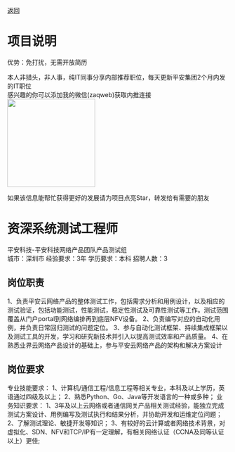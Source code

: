 [返回](../)

# 项目说明

优势：免打扰，无需开放简历

本人非猎头，非人事，纯IT同事分享内部推荐职位，每天更新平安集团2个月内发的IT职位  
感兴趣的你可以添加我的微信(zaqweb)获取内推连接  
<img src="https://github.com/zaqweb/PA-IT-JOBS/blob/master/WechatICode.jpeg"  height="200" width="200">

如果该信息能帮忙获得更好的发展请为项目点亮Star，转发给有需要的朋友

# 资深系统测试工程师
平安科技-平安科技网络产品团队产品测试组  
城市：深圳市 经验要求：3年 学历要求：本科  招聘人数：3

## 岗位职责
1、负责平安云网络产品的整体测试工作，包括需求分析和用例设计，以及相应的测试验证，包括功能测试，性能测试，稳定性测试及可靠性测试等工作。测试范围覆盖从门户portal到网络编排再到底层NFV设备。
2、负责编写对应的自动化用例，并负责日常回归测试的问题定位。
3、参与自动化测试框架、持续集成框架以及测试工具的开发，学习和研究新技术并引入以提高测试效率和产品质量。
4、在熟悉业界云网络产品设计的基础上，参与平安云网络产品的架构和解决方案设计

## 岗位要求
专业技能要求：
1、计算机/通信工程/信息工程等相关专业，本科及以上学历，英语通过四级及以上；
2、熟悉Python、Go、Java等开发语言的一种或多种；
业务知识要求：
1、3年及以上云网络或者通信网关产品相关测试经验，能独立完成测试方案设计、用例编写及测试执行和结果分析，并协助开发和运维定位问题；
2、了解测试理论、敏捷开发等知识；
3、有较好的云计算或者网络技术背景，对虚拟化、SDN、NFV和TCP/IP有一定理解，有相关网络认证（CCNA及同等认证以上）更佳;




